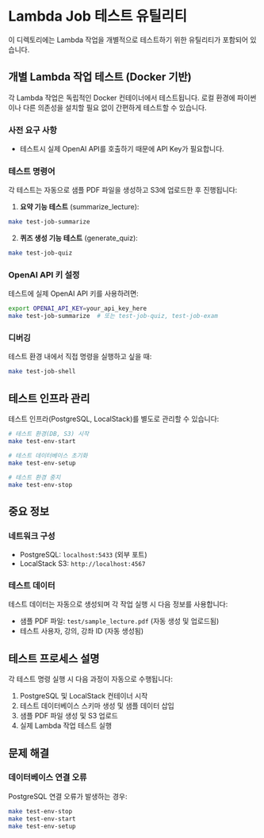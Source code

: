 # Lambda Job 테스트 유틸리티

이 디렉토리에는 Lambda 작업을 개별적으로 테스트하기 위한 유틸리티가 포함되어 있습니다.

## 개별 Lambda 작업 테스트 (Docker 기반)

각 Lambda 작업은 독립적인 Docker 컨테이너에서 테스트됩니다. 로컬 환경에 파이썬이나 다른 의존성을 설치할 필요 없이 간편하게 테스트할 수 있습니다.

### 사전 요구 사항

- 테스트시 실제 OpenAI API를 호출하기 때문에 API Key가 필요합니다. 

### 테스트 명령어

각 테스트는 자동으로 샘플 PDF 파일을 생성하고 S3에 업로드한 후 진행됩니다:

1. **요약 기능 테스트** (summarize_lecture):
```bash
make test-job-summarize
```

2. **퀴즈 생성 기능 테스트** (generate_quiz):
```bash
make test-job-quiz
```

### OpenAI API 키 설정

테스트에 실제 OpenAI API 키를 사용하려면:
```bash
export OPENAI_API_KEY=your_api_key_here
make test-job-summarize  # 또는 test-job-quiz, test-job-exam
```

### 디버깅

테스트 환경 내에서 직접 명령을 실행하고 싶을 때:
```bash
make test-job-shell
```

## 테스트 인프라 관리

테스트 인프라(PostgreSQL, LocalStack)를 별도로 관리할 수 있습니다:

```bash
# 테스트 환경(DB, S3) 시작
make test-env-start

# 테스트 데이터베이스 초기화
make test-env-setup

# 테스트 환경 중지
make test-env-stop
```

## 중요 정보

### 네트워크 구성
- PostgreSQL: `localhost:5433` (외부 포트)
- LocalStack S3: `http://localhost:4567`

### 테스트 데이터
테스트 데이터는 자동으로 생성되며 각 작업 실행 시 다음 정보를 사용합니다:
- 샘플 PDF 파일: `test/sample_lecture.pdf` (자동 생성 및 업로드됨)
- 테스트 사용자, 강의, 강좌 ID (자동 생성됨)

## 테스트 프로세스 설명

각 테스트 명령 실행 시 다음 과정이 자동으로 수행됩니다:

1. PostgreSQL 및 LocalStack 컨테이너 시작
2. 테스트 데이터베이스 스키마 생성 및 샘플 데이터 삽입
3. 샘플 PDF 파일 생성 및 S3 업로드
4. 실제 Lambda 작업 테스트 실행

## 문제 해결

### 데이터베이스 연결 오류

PostgreSQL 연결 오류가 발생하는 경우:
```bash
make test-env-stop
make test-env-start
make test-env-setup
```
